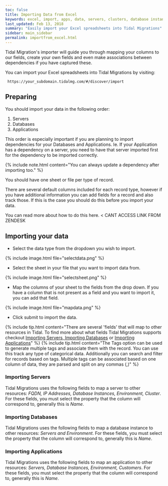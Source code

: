 ```yaml
---
toc: false
title: Importing Data from Excel
keywords: excel, import, apps, data, servers, clusters, database instances
last_updated: Feb 13, 2018
summary: "Easily import your Excel spreadsheets into Tidal Migrations"
sidebar: main_sidebar
permalink: importfrom_excel.html
---
```


Tidal Migration's importer will guide you through mapping your columns to our fields, 
create your own fields and even make associations between dependencies 
if you have captured these.

You can import your Excel spreadsheets into Tidal Migrations by visiting:

`` https://your_subdomain.tidalmg.com/#/discover/import``


## Preparing

You should import your data in the following order:

1. Servers
2. Databases
3. Applications

This order is especially important if you are planning to import dependencies for your Databases and Applications.
Ie. If your Application has a dependency on a server, you need to have that server imported first for the dependency to be imported correctly. 


{% include note.html content="You can always update a dependency after importing too."  %}

You should have one sheet or file per type of record.

There are several default columns included for each record type, 
however if you have additional information you can add fields for a record and also track those. 
If this is the case you should do this before you import your data. 


You can read more about how to do this here. < CANT ACCESS LINK FROM ZENDESK

## Importing your data

- Select the data type from the dropdown you wish to import.

{% include image.html file="selectdata.png" %}

- Select the sheet in your file that you want to import data from.

{% include image.html file="selectsheet.png" %}

- Map the columns of your sheet to the fields from the drop down. If you have a column that is not present as a field and you want to import it, you can add that field.

{% include image.html file="mapdata.png" %}

- Click submit to import the data.


{% include tip.html content="There are several 'fields' that will map to other resources in Tidal. To find more about what fields Tidal Migrations supports checkout [Importing Servers, Importing Databases](import_servers.html) or [Importing Applications](importapps.html)" %}
{% include tip.html content="The Tags option can be used to generate multiple tags and associate them with the record. You can use this track any type of categorical data. Additionally you can search and filter for records based on tags. Multiple tags can be associated based on one column of data, they are parsed and split on any commas (,)" %}



### Importing Servers

Tidal Migrations uses the following fields to map a server to other resources: _FQDN, IP Addresses, Database Instances, Environment, Cluster_. For these fields, you must select the property that the column will correspond to, generally this is _Name_.

### Importing Databases

Tidal Migrations uses the following fields to map a database instance to other resources: _Servers and Environment_. For these fields, you must select the property that the column will correspond to, generally this is _Name_.

### Importing Applications

Tidal Migrations uses the following fields to map an application to other resources: _Servers, Database Instances, Environment, Customers_. For these fields, you must select the property that the column will correspond to, generally this is _Name_.